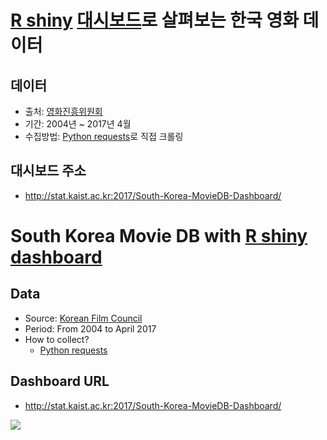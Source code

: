 # [R shiny](https://shiny.rstudio.com/) [대시보드](https://rstudio.github.io/shinydashboard/)로 살펴보는 한국 영화 데이터

## 데이터
- 출처: [영화진흥위원회](http://www.kobis.or.kr/kobis/business/main/main.do)
- 기간: 2004년 ~ 2017년 4월
- 수집방법: [Python requests](http://docs.python-requests.org/en/master/)로 직접 크롤링

## 대시보드 주소
- http://stat.kaist.ac.kr:2017/South-Korea-MovieDB-Dashboard/



# South Korea Movie DB with [R shiny](https://shiny.rstudio.com/) [dashboard](https://rstudio.github.io/shinydashboard/)

## Data
- Source: [Korean Film Council](http://www.kobis.or.kr/kobis/business/main/main.do)
- Period: From 2004 to April 2017
- How to collect?
  - [Python requests](http://docs.python-requests.org/en/master/)

## Dashboard URL
- http://stat.kaist.ac.kr:2017/South-Korea-MovieDB-Dashboard/



![](https://licensebuttons.net/l/by-nc-sa/3.0/88x31.png)
